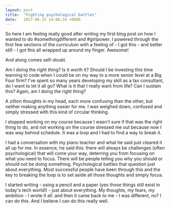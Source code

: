 ```yaml
---
layout: post
title:  "Fighting psychological battles"
date:   2017-06-15 14:06:34 +0000
---
```



So here I am feeling really good after writing my first blog post on how I wanted to do #somethingdifferent and #girlpower. I powered through the first few sections of the curriculum with a feeling of - I got this - and better still - I got this all wrapped up around my finger. Awesome! 

And along comes self-doubt. 

Am I doing the right thing? Is it worth it? Should I be investing this time learning to code when I could be on my way to a more senior level at a Big Four firm? I've spent so many years developing my skill as a tax consultant, do I want to let it all go? What is it that I really want from life? Can I sustain this? Again, am I doing the right thing?

A zillion thoughts in my head, each more confusing than the other, but neither making anything easier for me. I was weighed down, confused and simply stressed with this kind of circular thinking. 

I stopped working on my course because I wasn't sure if that was the right thing to do, and not working on the course stressed me out because now I was way behind schedule. It was a loop and I had to find a way to break it. 

I had a conversation with my piano teacher and what he said just cleared it all up for me. In essence, he said this: there will always be challenges (often psychological) that will come your way, deterring you from focusing on what you need to focus. There will be people telling you why you should or should not be doing something. Psychological battles that question just about everything. Most successful people have been through this and the key to breaking the loop is to set aside all those thoughts and simply focus.

I started writing - using a pencil and a paper (yes those things still exist in today's tech world!) - just about everything. My thoughts, my fears, my ambition - I wrote it all. and then it came back to me - I was different, no? I can do this. And I believe I can do this really well. 




 



